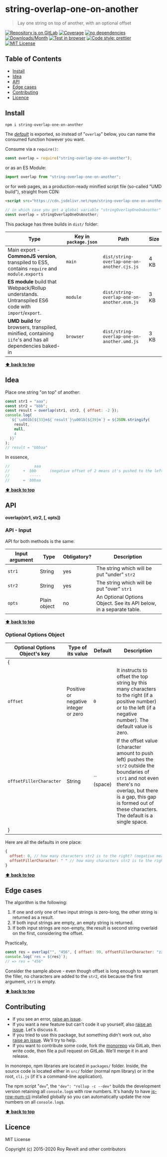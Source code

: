 # string-overlap-one-on-another

> Lay one string on top of another, with an optional offset

[![Repository is on GitLab][gitlab-img]][gitlab-url]
[![Coverage][cov-img]][cov-url]
[![no dependencies][no-deps-img]][no-deps-url]
[![Downloads/Month][downloads-img]][downloads-url]
[![Test in browser][runkit-img]][runkit-url]
[![Code style: prettier][prettier-img]][prettier-url]
[![MIT License][license-img]][license-url]

## Table of Contents

- [Install](#install)
- [Idea](#idea)
- [API](#api)
- [Edge cases](#edge-cases)
- [Contributing](#contributing)
- [Licence](#licence)

## Install

```bash
npm i string-overlap-one-on-another
```

The [_default_](https://exploringjs.com/es6/ch_modules.html#_default-exports-one-per-module) is exported, so instead of "`overlap`" below, you can name the consumed function however you want.

Consume via a `require()`:

```js
const overlap = require("string-overlap-one-on-another");
```

or as an ES Module:

```js
import overlap from "string-overlap-one-on-another";
```

or for web pages, as a production-ready minified script file (so-called "UMD build"), straight from CDN:

```html
<script src="https://cdn.jsdelivr.net/npm/string-overlap-one-on-another/dist/string-overlap-one-on-another.umd.js"></script>
```

```js
// in which case you get a global variable "stringOverlapOneOnAnother" which you consume like this:
const overlap = stringOverlapOneOnAnother;
```

This package has three builds in `dist/` folder:

| Type                                                                                                    | Key in `package.json` | Path                                        | Size |
| ------------------------------------------------------------------------------------------------------- | --------------------- | ------------------------------------------- | ---- |
| Main export - **CommonJS version**, transpiled to ES5, contains `require` and `module.exports`          | `main`                | `dist/string-overlap-one-on-another.cjs.js` | 4 KB |
| **ES module** build that Webpack/Rollup understands. Untranspiled ES6 code with `import`/`export`.      | `module`              | `dist/string-overlap-one-on-another.esm.js` | 3 KB |
| **UMD build** for browsers, transpiled, minified, containing `iife`'s and has all dependencies baked-in | `browser`             | `dist/string-overlap-one-on-another.umd.js` | 3 KB |

**[⬆ back to top](#)**

## Idea

Place one string "on top" of another:

```js
const str1 = "aaa";
const str2 = "bbb";
const result = overlap(str1, str2, { offset: -2 });
console.log(
  `${`\u001b[${33}m${`result`}\u001b[${39}m`} = ${JSON.stringify(
    result,
    null,
    4
  )}`
);
// result = "bbbaa"
```

In essence,

```js
//           aaa
//      +  bbb      (negative offset of 2 means it's pushed to the left by 2 places)
//         -----
//      =  bbbaa
```

**[⬆ back to top](#)**

## API

**overlap(str1, str2, [, opts])**

### API - Input

API for both methods is the same:

| Input argument | Type         | Obligatory? | Description                                                         |
| -------------- | ------------ | ----------- | ------------------------------------------------------------------- |
| `str1`         | String       | yes         | The string which will be put "under" `str2`                         |
| `str2`         | String       | yes         | The string which will be put "over" `str1`                          |
| `opts`         | Plain object | no          | An Optional Options Object. See its API below, in a separate table. |

**[⬆ back to top](#)**

### Optional Options Object

| Optional Options Object's key | Type of its value                    | Default                                                                                                                                                                                                                                             | Description                                                                                                                                                         |
| ----------------------------- | ------------------------------------ | --------------------------------------------------------------------------------------------------------------------------------------------------------------------------------------------------------------------------------------------------- | ------------------------------------------------------------------------------------------------------------------------------------------------------------------- |
| {                             |                                      |                                                                                                                                                                                                                                                     |
| `offset`                      | Positive or negative integer or zero | `0`                                                                                                                                                                                                                                                 | It instructs to offset the top string by this many characters to the right (if a positive number) or to the left (if a negative number). The default value is zero. |
| `offsetFillerCharacter`       | String                               | `` (space) | If the offset value (character amount to push left) pushes the `str2` outside the boundaries of `str1` and not even there's no overlap, but there is a gap, this gap is formed out of these characters. The default is a single space. |
| }                             |                                      |                                                                                                                                                                                                                                                     |

Here are all the defaults in one place:

```js
{
  offset: 0, // how many characters str2 is to the right? (negative means it's off to the left)
  offsetFillerCharacter: " " // how many characters str2 is to the right? (negative means it's off to the left)
}
```

**[⬆ back to top](#)**

## Edge cases

The algorithm is the following:

1. If one and only one of two input strings is zero-long, the other string is returned as a result.
2. If both input strings are empty, an empty string is returned.
3. If both input strings are non-empty, the result is second string overlaid on the first, considering the offset.

Practically,

```js
const res = overlap("", "456", { offset: 99, offsetFillerCharacter: "zzzz" });
console.log(`res = ${res}`);
// => res = "456"
```

Consider the sample above - even though offset is long enough to warrant the filler, no characters are added to the `str2`, `456` because the first argument, `str1` is empty.

**[⬆ back to top](#)**

## Contributing

- If you see an error, [raise an issue](<https://gitlab.com/codsen/codsen/issues/new?issue[title]=string-overlap-one-on-another%20package%20-%20put%20title%20here&issue[description]=**Which%20package%20is%20this%20issue%20for**%3A%20%0Astring-overlap-one-on-another%0A%0A**Describe%20the%20issue%20(if%20necessary)**%3A%20%0A%0A%0A%2Fassign%20%40revelt>).
- If you want a new feature but can't code it up yourself, also [raise an issue](<https://gitlab.com/codsen/codsen/issues/new?issue[title]=string-overlap-one-on-another%20package%20-%20put%20title%20here&issue[description]=**Which%20package%20is%20this%20issue%20for**%3A%20%0Astring-overlap-one-on-another%0A%0A**Describe%20the%20issue%20(if%20necessary)**%3A%20%0A%0A%0A%2Fassign%20%40revelt>). Let's discuss it.
- If you tried to use this package, but something didn't work out, also [raise an issue](<https://gitlab.com/codsen/codsen/issues/new?issue[title]=string-overlap-one-on-another%20package%20-%20put%20title%20here&issue[description]=**Which%20package%20is%20this%20issue%20for**%3A%20%0Astring-overlap-one-on-another%0A%0A**Describe%20the%20issue%20(if%20necessary)**%3A%20%0A%0A%0A%2Fassign%20%40revelt>). We'll try to help.
- If you want to contribute some code, fork the [monorepo](https://gitlab.com/codsen/codsen/) via GitLab, then write code, then file a pull request on GitLab. We'll merge it in and release.

In monorepo, npm libraries are located in `packages/` folder. Inside, the source code is located either in `src/` folder (normal npm library) or in the root, `cli.js` (if it's a command-line application).

The npm script "`dev`", the `"dev": "rollup -c --dev"` builds the development version retaining all `console.log`s with row numbers. It's handy to have [js-row-num-cli](https://www.npmjs.com/package/js-row-num-cli) installed globally so you can automatically update the row numbers on all `console.log`s.

**[⬆ back to top](#)**

## Licence

MIT License

Copyright (c) 2015-2020 Roy Revelt and other contributors

[gitlab-img]: https://img.shields.io/badge/repo-on%20GitLab-brightgreen.svg?style=flat-square
[gitlab-url]: https://gitlab.com/codsen/codsen/tree/master/packages/string-overlap-one-on-another
[cov-img]: https://img.shields.io/badge/coverage-100%25-brightgreen.svg?style=flat-square
[cov-url]: https://gitlab.com/codsen/codsen/tree/master/packages/string-overlap-one-on-another
[no-deps-img]: https://img.shields.io/badge/-no%20dependencies-brightgreen?style=flat-square
[no-deps-url]: https://www.npmjs.com/package/string-overlap-one-on-another?activeTab=dependencies
[downloads-img]: https://img.shields.io/npm/dm/string-overlap-one-on-another.svg?style=flat-square
[downloads-url]: https://npmcharts.com/compare/string-overlap-one-on-another
[runkit-img]: https://img.shields.io/badge/runkit-test_in_browser-a853ff.svg?style=flat-square
[runkit-url]: https://npm.runkit.com/string-overlap-one-on-another
[prettier-img]: https://img.shields.io/badge/code_style-prettier-ff69b4.svg?style=flat-square
[prettier-url]: https://prettier.io
[license-img]: https://img.shields.io/badge/licence-MIT-51c838.svg?style=flat-square
[license-url]: https://gitlab.com/codsen/codsen/blob/master/LICENSE
